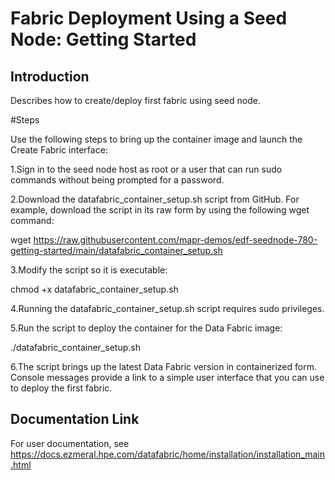 # Fabric Deployment Using a Seed Node: Getting Started

## Introduction

Describes how to create/deploy first fabric using seed node.

#Steps

Use the following steps to bring up the container image and launch the Create Fabric interface:

1.Sign in to the seed node host as root or a user that can run sudo commands without being prompted for a password.

2.Download the datafabric_container_setup.sh script from GitHub. For example, download the script in its raw form by using the following wget command:

 wget https://raw.githubusercontent.com/mapr-demos/edf-seednode-780-getting-started/main/datafabric_container_setup.sh
 
3.Modify the script so it is executable:

 chmod +x datafabric_container_setup.sh
 
4.Running the datafabric_container_setup.sh script requires sudo privileges.

5.Run the script to deploy the container for the Data Fabric image:

 ./datafabric_container_setup.sh
 
6.The script brings up the latest Data Fabric version in containerized form. Console messages provide a link to a simple user interface that you can use to deploy the first fabric.

## Documentation Link
For user documentation, see https://docs.ezmeral.hpe.com/datafabric/home/installation/installation_main.html
